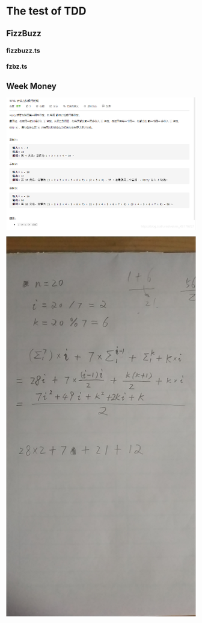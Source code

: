 # The test of TDD

## FizzBuzz

### fizzbuzz.ts

### fzbz.ts

## Week Money

![week money](./week-money.png)

![week money calc](./week-money-calc.jpeg)


